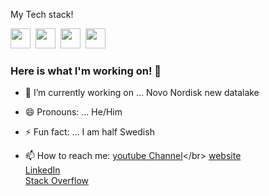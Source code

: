 
<!-- ![image](PezdiERm.gif) -->

My Tech stack!

<img height="32" width="32" src="https://cdn.jsdelivr.net/npm/simple-icons@v3/icons/python.svg" />&nbsp;
<img height="32" width="32" src="https://cdn.jsdelivr.net/npm/simple-icons@v3/icons/amazonaws.svg" />&nbsp;
<img height="32" width="32" src="https://cdn.jsdelivr.net/npm/simple-icons@v3/icons/azuredevops.svg" />&nbsp;
<img height="32" width="32" src="https://cdn.jsdelivr.net/npm/simple-icons@v3/icons/linux.svg" />


### Here is what I'm working on! 👋

- 🔭 I’m currently working on ... Novo Nordisk new datalake
- 😄 Pronouns: ... He/Him
- ⚡ Fun fact: ... I am half Swedish

- 📫 How to reach me:
[youtube Channel](https://www.youtube.com/channel/UCFdvrL3KjfK7X5UQqzv3qGQ?)</br>
[website](http://newthinktank.dk/)</br>
[LinkedIn](https://www.linkedin.com/in/gustav-collin-rasmussen-700a192a/)</br>
[Stack Overflow](https://stackoverflow.com/users/7445528/gustav-rasmussen?tab=profile)</br>
